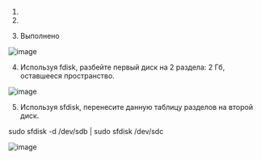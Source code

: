 1.


2.



3. Выполнено


![image](https://user-images.githubusercontent.com/106968319/179356454-c983e592-6835-4b31-b7c4-9051e577218c.png)




4. Используя fdisk, разбейте первый диск на 2 раздела: 2 Гб, оставшееся пространство.


![image](https://user-images.githubusercontent.com/106968319/179359013-bf51234b-8c7c-43a2-aa4d-5834e9077488.png)


5. Используя sfdisk, перенесите данную таблицу разделов на второй диск.


 sudo sfdisk -d /dev/sdb | sudo sfdisk /dev/sdc

![image](https://user-images.githubusercontent.com/106968319/179359336-acb49fa8-976a-4e11-9551-50af66a0415d.png)




